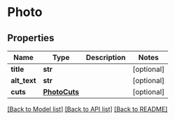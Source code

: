 # Photo

## Properties
Name | Type | Description | Notes
------------ | ------------- | ------------- | -------------
**title** | **str** |  | [optional] 
**alt_text** | **str** |  | [optional] 
**cuts** | [**PhotoCuts**](PhotoCuts.md) |  | [optional] 

[[Back to Model list]](../README.md#documentation-for-models) [[Back to API list]](../README.md#documentation-for-api-endpoints) [[Back to README]](../README.md)

